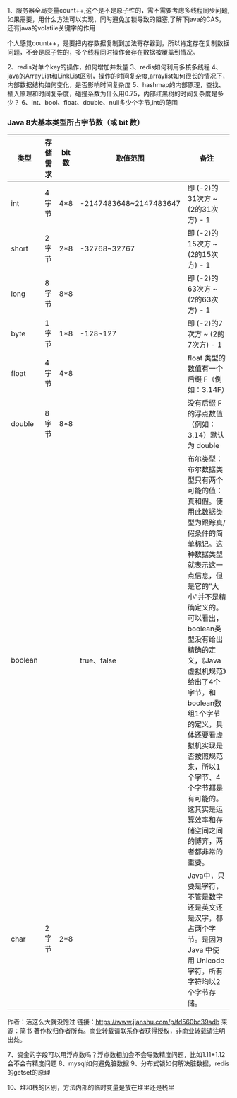 1、服务器全局变量count++,这个是不是原子性的，需不需要考虑多线程同步问题,如果需要，用什么方法可以实现，同时避免加锁导致的阻塞,了解下java的CAS，还有java的volatile关键字的作用

个人感觉count++，是要把内存数据复制到加法寄存器到，所以肯定存在复制数据问题，不会是原子性的，多个线程同时操作会存在数据被覆盖到情况。

2、redis对单个key的操作，如何增加并发量
3、redis如何利用多核多线程
4、java的ArrayList和LinkList区别，操作的时间复杂度,arraylist如何很长的情况下，内部数据结构如何变化，是否影响时间复杂度
5、hashmap的内部原理，查找、插入原理和时间复杂度，碰撞系数为什么用0.75，内部红黑树的时间复杂度是多少？
6、int、bool、float、double、null多少个字节,int的范围

### Java 8大基本类型所占字节数（或 bit 数）

| 类型    | 存储需求 | bit 数 | 取值范围               | 备注                                                         |
| ------- | -------- | ------ | ---------------------- | ------------------------------------------------------------ |
| int     | 4字节    | 4*8    | -2147483648~2147483647 | 即 (-2)的31次方 ~ (2的31次方) - 1                            |
| short   | 2字节    | 2*8    | -32768~32767           | 即 (-2)的15次方 ~ (2的15次方) - 1                            |
| long    | 8字节    | 8*8    |                        | 即 (-2)的63次方 ~ (2的63次方) - 1                            |
| byte    | 1字节    | 1*8    | -128~127               | 即 (-2)的7次方 ~ (2的7次方) - 1                              |
| float   | 4字节    | 4*8    |                        | float 类型的数值有一个后缀 F（例如：3.14F）                  |
| double  | 8字节    | 8*8    |                        | 没有后缀 F 的浮点数值（例如：3.14）默认为 double             |
| boolean |          |        | true、false            | 布尔类型：布尔数据类型只有两个可能的值：真和假。使用此数据类型为跟踪真/假条件的简单标记。这种数据类型就表示这一点信息，但是它的“大小”并不是精确定义的。可以看出，boolean类型没有给出精确的定义，《Java虚拟机规范》给出了4个字节，和boolean数组1个字节的定义，具体还要看虚拟机实现是否按照规范来，所以1个字节、4个字节都是有可能的。这其实是运算效率和存储空间之间的博弈，两者都非常的重要。 |
| char    | 2字节    | 2*8    |                        | Java中，只要是字符，不管是数字还是英文还是汉字，都占两个字节。是因为 Java 中使用 Unicode 字符，所有字符均以2个字节存储。 |





作者：活这么大就没饱过
链接：https://www.jianshu.com/p/fd560bc39adb
来源：简书
著作权归作者所有。商业转载请联系作者获得授权，非商业转载请注明出处。

7、资金的字段可以用浮点数吗？浮点数相加会不会导致精度问题，比如1.11+1.12会不会有精度问题
8、mysql如何避免脏数据
9、分布式锁如何解决脏数据，redis的getset的原理

10、堆和栈的区别，方法内部的临时变量是放在堆里还是栈里

